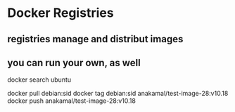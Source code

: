# Docker Registries

## registries manage and distribut images
## you can run your own, as well
docker search ubuntu

docker pull debian:sid
docker tag debian:sid anakamal/test-image-28:v10.18
docker push anakamal/test-image-28:v10.18

